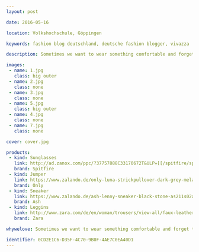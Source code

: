```yaml
---
layout: post

date: 2016-05-16

location: Volkshochschule, Göppingen  

keywords: fashion blog deutschland, deutsche fashion blogger, vivazza

description: Sometimes we want to wear something comfortable and forget the high heels, right&! I am very fascinated by the new fur-trend in the field of trainers. This trend definitely makes them more interesting and more glamorous and the sneakers from ash are more than superb. The outfit becomes somehow more stylish matched with a pair of leather trousers and a grey jumper. The blue Spitfire sun-glasses add an interesting touch.

images:
 - name: 1.jpg
   class: big outer
 - name: 2.jpg
   class: none
 - name: 3.jpg
   class: none
 - name: 5.jpg
   class: big outer
 - name: 4.jpg
   class: none
 - name: 7.jpg
   class: none

cover: cover.jpg

products:
 - kind: Sunglasses
   link: http://ad.zanox.com/ppc/?37757888C33170672T&ULP=[[/spitfire/spitfire-anorak2-round-sunglasses/prod/pgeproduct.aspx&iid=4984743&clr=Black&SearchQuery=spitfire+sonnenbrille&pgesize=11&pge=1&totalstyles=47&gridsize=3&gridrow=1&gridcolumn=2]]
   brand: Spitfire
 - kind: Jumper
   link: https://www.zalando.de/only-luna-strickpullover-dark-grey-melange-on321i06r-c11.html
   brand: Only
 - kind: Sneaker
   link: https://www.zalando.de/ash-lenny-sneaker-black-stone-as211s02a-q11.html
   brand: Ash
 - kind: Leggins
   link: http://www.zara.com/de/en/woman/trousers/view-all/faux-leather-leggings-c719022p3275527.html
   brand: Zara

whywelove: Sometimes we want to wear something comfortable and forget the high heels, right?! I am very fascinated by the new fur-trend in the field of trainers. This trend definitely makes them more interesting and more glamorous and the sneakers from ash are more than superb. The outfit becomes somehow more stylish matched with a pair of leather trousers and a grey jumper. The blue Spitfire sun-glasses add an interesting touch.

identifier: 0CD2E1C6-D35F-4C70-9B0F-4AE7C0EA40D1
---
```



